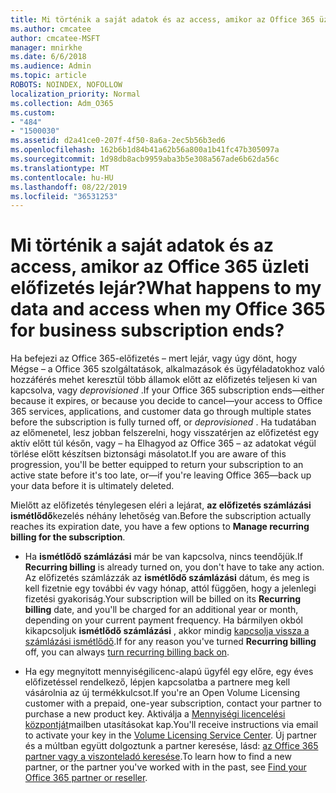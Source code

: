 ```yaml
---
title: Mi történik a saját adatok és az access, amikor az Office 365 üzleti előfizetés lejár?
ms.author: cmcatee
author: cmcatee-MSFT
manager: mnirkhe
ms.date: 6/6/2018
ms.audience: Admin
ms.topic: article
ROBOTS: NOINDEX, NOFOLLOW
localization_priority: Normal
ms.collection: Adm_O365
ms.custom:
- "484"
- "1500030"
ms.assetid: d2a41ce0-207f-4f50-8a6a-2ec5b56b3ed6
ms.openlocfilehash: 162b6b1d84b41a62b56a800a1b41fc47b305097a
ms.sourcegitcommit: 1d98db8acb9959aba3b5e308a567ade6b62da56c
ms.translationtype: MT
ms.contentlocale: hu-HU
ms.lasthandoff: 08/22/2019
ms.locfileid: "36531253"
---
```

# <a name="what-happens-to-my-data-and-access-when-my-office-365-for-business-subscription-ends"></a><span data-ttu-id="0d6c1-102">Mi történik a saját adatok és az access, amikor az Office 365 üzleti előfizetés lejár?</span><span class="sxs-lookup"><span data-stu-id="0d6c1-102">What happens to my data and access when my Office 365 for business subscription ends?</span></span>

<span data-ttu-id="0d6c1-103">Ha befejezi az Office 365-előfizetés – mert lejár, vagy úgy dönt, hogy Mégse – a Office 365 szolgáltatások, alkalmazások és ügyféladatokhoz való hozzáférés mehet keresztül több államok előtt az előfizetés teljesen ki van kapcsolva, vagy *deprovisioned*  .</span><span class="sxs-lookup"><span data-stu-id="0d6c1-103">If your Office 365 subscription ends—either because it expires, or because you decide to cancel—your access to Office 365 services, applications, and customer data go through multiple states before the subscription is fully turned off, or  *deprovisioned*  .</span></span> <span data-ttu-id="0d6c1-104">Ha tudatában az előmenetel, lesz jobban felszerelni, hogy visszatérjen az előfizetést egy aktív előtt túl későn, vagy – ha Elhagyod az Office 365 – az adatokat végül törlése előtt készítsen biztonsági másolatot.</span><span class="sxs-lookup"><span data-stu-id="0d6c1-104">If you are aware of this progression, you'll be better equipped to return your subscription to an active state before it's too late, or—if you're leaving Office 365—back up your data before it is ultimately deleted.</span></span>
  
<span data-ttu-id="0d6c1-105">Mielőtt az előfizetés ténylegesen eléri a lejárat, **az előfizetés számlázási ismétlődő**kezelés néhány lehetőség van.</span><span class="sxs-lookup"><span data-stu-id="0d6c1-105">Before the subscription actually reaches its expiration date, you have a few options to **Manage recurring billing for the subscription**.</span></span>
  
- <span data-ttu-id="0d6c1-106">Ha **ismétlődő számlázási** már be van kapcsolva, nincs teendőjük.</span><span class="sxs-lookup"><span data-stu-id="0d6c1-106">If **Recurring billing** is already turned on, you don't have to take any action.</span></span> <span data-ttu-id="0d6c1-107">Az előfizetés számlázzák az **ismétlődő számlázási** dátum, és meg is kell fizetnie egy további év vagy hónap, attól függően, hogy a jelenlegi fizetési gyakoriság.</span><span class="sxs-lookup"><span data-stu-id="0d6c1-107">Your subscription will be billed on its **Recurring billing** date, and you'll be charged for an additional year or month, depending on your current payment frequency.</span></span> <span data-ttu-id="0d6c1-108">Ha bármilyen okból kikapcsoljuk **ismétlődő számlázási** , akkor mindig [kapcsolja vissza a számlázási ismétlődő](https://docs.microsoft.com/office365/admin/subscriptions-and-billing/renew-your-subscription#turn-recurring-billing-off-or-on).</span><span class="sxs-lookup"><span data-stu-id="0d6c1-108">If for any reason you've turned **Recurring billing** off, you can always [turn recurring billing back on](https://docs.microsoft.com/office365/admin/subscriptions-and-billing/renew-your-subscription#turn-recurring-billing-off-or-on).</span></span>

- <span data-ttu-id="0d6c1-109">Ha egy megnyitott mennyiségilicenc-alapú ügyfél egy előre, egy éves előfizetéssel rendelkező, lépjen kapcsolatba a partnere meg kell vásárolnia az új termékkulcsot.</span><span class="sxs-lookup"><span data-stu-id="0d6c1-109">If you're an Open Volume Licensing customer with a prepaid, one-year subscription, contact your partner to purchase a new product key.</span></span> <span data-ttu-id="0d6c1-110">Aktiválja a [Mennyiségi licencelési központját](https://go.microsoft.com/fwlink/p/?LinkID=282016)mailben utasításokat kap.</span><span class="sxs-lookup"><span data-stu-id="0d6c1-110">You'll receive instructions via email to activate your key in the [Volume Licensing Service Center](https://go.microsoft.com/fwlink/p/?LinkID=282016).</span></span> <span data-ttu-id="0d6c1-111">Új partner és a múltban együtt dolgoztunk a partner keresése, lásd: [az Office 365 partner vagy a viszonteladó keresése](https://docs.microsoft.com/office365/admin/manage/find-your-partner-or-reseller).</span><span class="sxs-lookup"><span data-stu-id="0d6c1-111">To learn how to find a new partner, or the partner you've worked with in the past, see [Find your Office 365 partner or reseller](https://docs.microsoft.com/office365/admin/manage/find-your-partner-or-reseller).</span></span>